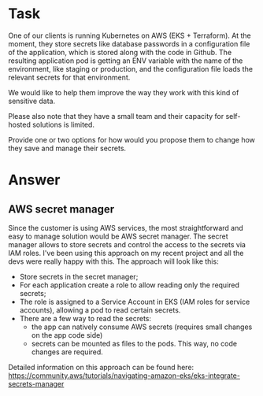 # Task #

One of our clients is running Kubernetes on AWS (EKS + Terraform). At the moment, they store secrets like database passwords in a configuration file of the application, which is stored along with the code in Github. The resulting application pod is getting an ENV variable with the name of the environment, like staging or production, and the configuration file loads the relevant secrets for that environment.

We would like to help them improve the way they work with this kind of sensitive data.

Please also note that they have a small team and their capacity for self-hosted solutions is limited.

Provide one or two options for how would you propose them to change how they save and manage their secrets.

# Answer #

## AWS secret manager ##

Since the customer is using AWS services, the most straightforward and easy to manage solution would be AWS secret manager.
The secret manager allows to store secrets and control the access to the secrets via IAM roles. I've been using this approach on my recent project and all the devs were really happy with this.
The approach will look like this:
- Store secrets in the secret manager;
- For each application create a role to allow reading only the required secrets;
- The role is assigned to a Service Account in EKS (IAM roles for service accounts), allowing a pod to read certain secrets.
- There are a few way to read the secrets:
    - the app can natively consume AWS secrets (requires small changes on the app code side)
    - secrets can be mounted as files to the pods. This way, no code changes are required.

Detailed information on this approach can be found here: https://community.aws/tutorials/navigating-amazon-eks/eks-integrate-secrets-manager